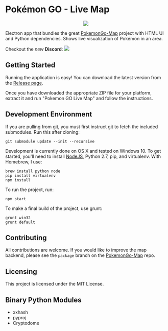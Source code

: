 # Pokémon GO - Live Map

<p align="center">
<img src="https://raw.githubusercontent.com/mchristopher/PokemonGo-DesktopMap/master/cover_img.png">
</p>

Electron app that bundles the great [PokemonGo-Map](https://github.com/AHAAAAAAA/PokemonGo-Map) project with HTML UI and Python dependencies. Shows live visualization of Pokémon in an area.

Checkout the *new* **Discord**: [<img src="http://vignette3.wikia.nocookie.net/siivagunner/images/9/9f/Discord_icon.svg/revision/latest/scale-to-width-down/50?cb=20160623172043">](https://discord.gg/mV2kCR6)

Getting Started
---------------

Running the application is easy! You can download the latest version from the [Release page](https://github.com/mchristopher/PokemonGo-DesktopMap/releases).

Once you have downloaded the appropriate ZIP file for your platform, extract it and run "Pokemon GO Live Map" and follow the instructions.

Development Environment
-----------------------

If you are pulling from git, you must first instruct git to fetch the included submodules. Run this after cloning:

    git submodule update --init --recursive

Development is currently done on OS X and tested on Windows 10. To get started, you'll need to install [NodeJS](https://nodejs.org/), Python 2.7, pip, and virtualenv. With Homebrew, I use:

    brew install python node
    pip install virtualenv
    npm install

To run the project, run:

    npm start

To make a final build of the project, use grunt:

    grunt win32
    grunt default


Contributing
------------

All contributions are welcome. If you would like to improve the map backend, please see the `package` branch on the [PokemonGo-Map](https://github.com/mchristopher/PokemonGo-Map/tree/package) repo.

Licensing
---------

This project is licensed under the MIT License.

Binary Python Modules
---------------------
 * xxhash
 * pyproj
 * Cryptodome
 
